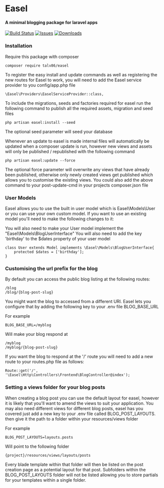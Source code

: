 # Easel
#### A minimal blogging package for laravel apps

[![Build Status](https://api.travis-ci.org/talv86/easel.svg)](https://travis-ci.org/talv86/easel)
[![Issues](https://img.shields.io/github/issues/talv86/Easel.svg)](https://github.com/talv86/easel/issues)
[![Downloads](https://poser.pugx.org/talv86/Easel/downloads)](https://packagist.org/packages/talv86/easel)

### Installation

Require this package with composer

```
composer require talv86/easel
```

To register the easy install and update commands as well as registering the new routes for Easel to work, you will need to add the Easel service provider to you config/app.php file
```
\Easel\Providers\EaselServiceProvider::class,
```

To include the migrations, seeds and factories required for easel run the following command to publish all the required assets, migration and seed files
```
php artisan easel:install --seed
```
The optional seed parameter will seed your database
 
Whenever an update to easel is made internal files will automatically be updated when a composer update is run, however new views and assets will only be published / republished with the following command
```
php artisan easel:update --force
```
The optional force parameter will overwrite any views that have already been published, otherwise only newly created views get published which allows you to customise the existing views.
You could also add the above command to your post-update-cmd in your projects composer.json file


### User Models
Easel allows you to use the built in user model which is Easel\Models\User or you can use your own custom model. If you want to use an existing model you'll need to make the following changes to it: 

You will also need to make your User model implement the "Easel\Models\BlogUserInterface" 
You will also need to add the key 'birthday' to the $dates property of your user model
```
class User extends Model implements \Easel\Models\BlogUserInterface{
    protected $dates = ['birthday'];
}
```

### Customising the url prefix for the blog
By default you can access the public blog listing at the following routes:
```
/blog
/blog/{blog-post-slug}
```
You might want the blog to accessed from a different URI.
Easel lets you configure that by adding the following key to your .env file BLOG_BASE_URL

For example

```
BLOG_BASE_URL=/myblog
```
Will make your blog respond at 
```
/myblog
/myblog/{blog-post-slug}
```

If you want the blog to respond at the '/' route you will need to add a new route to your routes.php file as follows:
```
Route::get('/', '\Easel\Http\Controllers\Frontend\BlogController@index');
```

### Setting a views folder for your blog posts
When creating a blog post you can use the default layout for easel, however it is likely that you'll want to amend the views to suit your application. 
You may also need different views for different blog posts, easel has you covered just add a new key to your .env file called BLOG_POST_LAYOUTS. then give it the path to a folder within your resources/views folder

For example

```
BLOG_POST_LAYOUTS=layouts.posts
```

Will point to the following folder

```
{project}/resources/views/layouts/posts
```

Every blade template within that folder will then be listed on the post creation page as a potential layout for that post. Subfolders within the BLOG_POST_LAYOUTS folder will not be listed allowing you to store partials for your templates within a single folder.

